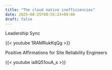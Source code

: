 ```yaml
---
title: "The cloud native inefficiencies"
date: 2025-08-25T00:55:23+09:00
draft: false
---
```


Leadership Sync

{{< youtube 1RAMRukKqQg >}}

Positive Affirmations for Site Reliability Engineers

{{< youtube ia8Q51ouA_s >}}
